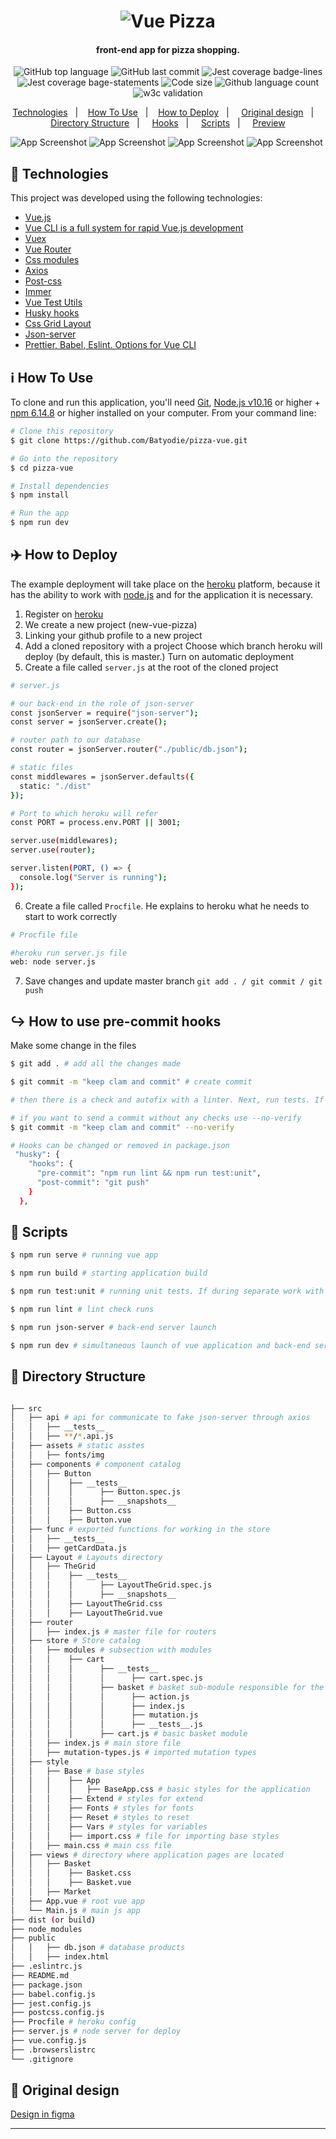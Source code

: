 <h1 align="center">
    <img alt="Vue Pizza" src="https://res.cloudinary.com/pizza-vue/image/upload/v1613116671/vue-pizza-logo_nbnxia.png" />
</h1>

<h4 align="center">
  front-end app for pizza shopping.
</h4>
<p align="center">
  <img alt="GitHub top language" src="https://img.shields.io/github/languages/top/Batyodie/pizza-vue">
  
  <img alt="GitHub last commit" src="https://img.shields.io/github/last-commit/Batyodie/pizza-vue">
  
  <img alt ="Jest coverage badge-lines" src="https://res.cloudinary.com/pizza-vue/image/upload/v1613118114/badge-lines_ldwyxp.svg">
  
  <img alt="Jest coverage bage-statements" src="https://res.cloudinary.com/pizza-vue/image/upload/v1613119606/badge-statements_cysexq.svg">

  <img alt="Code size" src="https://img.shields.io/github/languages/code-size/Batyodie/pizza-vue">

  <img alt="Github language count" src="https://img.shields.io/github/languages/count/Batyodie/pizza-vue">
  
   <img alt="w3c validation" src="https://img.shields.io/w3c-validation/html?targetUrl=https%3A%2F%2Fpizza-vue.herokuapp.com">
  
  
</p>

<p align="center">
  <a href="#rocket-technologies">Technologies</a>&nbsp;&nbsp;&nbsp;|&nbsp;&nbsp;&nbsp;
  <a href="#information_source-how-to-use">How To Use</a>&nbsp;&nbsp;&nbsp;|&nbsp;&nbsp;&nbsp;
  <a href="#airplane-how-to-deploy">How to Deploy</a>&nbsp;&nbsp;&nbsp;|&nbsp;
   &nbsp;&nbsp;
  <a href="#eyes-original-design">Original design</a>&nbsp;&nbsp;&nbsp;|&nbsp;
  &nbsp;&nbsp;
  <a href="#hammer-directory-structure">Directory Structure</a>&nbsp;&nbsp;&nbsp;|&nbsp;
  &nbsp;&nbsp;
  <a href="#arrow_right_hook-Hooks">Hooks</a>&nbsp;&nbsp;&nbsp;|&nbsp;
  &nbsp;&nbsp;
  <a href="#pushpin-scripts">Scripts</a>&nbsp;&nbsp;&nbsp;|&nbsp;
   &nbsp;&nbsp;
  <a href="https://pizza-vue.herokuapp.com/">Preview</a>
</p>

![App Screenshot](https://res.cloudinary.com/pizza-vue/image/upload/v1613117898/vue-pizza-update_w99xbc.png)
![App Screenshot](https://res.cloudinary.com/pizza-vue/image/upload/v1613117897/vue-pizza-basket-update_ygm11n.png)
![App Screenshot](https://res.cloudinary.com/pizza-vue/image/upload/v1613117897/vue-pizza-basket2-update_rnrw1f.png)
![App Screenshot](https://res.cloudinary.com/pizza-vue/image/upload/v1613117897/vue-pizza-mobile_ynp8bm.png)

## :rocket: Technologies

This project was developed using the following technologies:

- [Vue.js](https://vuejs.org/)
- [Vue CLI is a full system for rapid Vue.js development](https://cli.vuejs.org/)
- [Vuex](https://vuex.vuejs.org/)
- [Vue Router](https://router.vuejs.org/ru/)
- [Css modules](https://github.com/css-modules/css-modules)
- [Axios](https://github.com/axios/axios)
- [Post-css](https://postcss.org/)
- [Immer](https://github.com/immerjs/immer)
- [Vue Test Utils](https://vue-test-utils.vuejs.org/)
- [Husky hooks](https://github.com/typicode/husky)
- [Css Grid Layout](https://developer.mozilla.org/en-US/docs/Web/CSS/CSS_Grid_Layout)
- [Json-server](https://github.com/typicode/json-server)
- [Prettier, Babel, Eslint. Options for Vue CLI](https://cli.vuejs.org/core-plugins/babel.html#vue-cli-plugin-babel)

## :information_source: How To Use

To clone and run this application, you'll need [Git](https://git-scm.com), [Node.js v10.16][nodejs] or higher + [npm 6.14.8](https://www.npmjs.com/) or higher installed on your computer. From your command line:

```bash
# Clone this repository
$ git clone https://github.com/Batyodie/pizza-vue.git

# Go into the repository
$ cd pizza-vue

# Install dependencies
$ npm install

# Run the app
$ npm run dev
```

## :airplane: How to Deploy

The example deployment will take place on the [heroku](https://dashboard.heroku.com/) platform, because it has the ability to work with [node.js][nodejs] and for the application it is necessary.

1. Register on [heroku](https://dashboard.heroku.com/)
2. We create a new project (new-vue-pizza)
3. Linking your github profile to a new project
4. Add a cloned repository with a project
   Choose which branch heroku will deploy (by default, this is master.)
   Turn on automatic deployment
5. Create a file called `server.js` at the root of the cloned project

```bash
# server.js

# our back-end in the role of json-server
const jsonServer = require("json-server");
const server = jsonServer.create();

# router path to our database
const router = jsonServer.router("./public/db.json");

# static files
const middlewares = jsonServer.defaults({
  static: "./dist"
});

# Port to which heroku will refer
const PORT = process.env.PORT || 3001;

server.use(middlewares);
server.use(router);

server.listen(PORT, () => {
  console.log("Server is running");
});

```

6. Create a file called `Procfile`. He explains to heroku what he needs to start to work correctly

```bash
# Procfile file

#heroku run server.js file
web: node server.js

```

7. Save changes and update master branch `git add . / git commit / git push`

## :arrow_right_hook: How to use pre-commit hooks

Make some change in the files

```bash
$ git add . # add all the changes made

$ git commit -m "keep clam and commit" # create commit

# then there is a check and autofix with a linter. Next, run tests. If no errors are found, run a post-commit which will push the changes to github

# if you want to send a commit without any checks use --no-verify
$ git commit -m "keep clam and commit" --no-verify

# Hooks can be changed or removed in package.json
 "husky": {
    "hooks": {
      "pre-commit": "npm run lint && npm run test:unit",
      "post-commit": "git push"
    }
  },

```

## :pushpin: Scripts

```bash
$ npm run serve # running vue app

$ npm run build # starting application build

$ npm run test:unit # running unit tests. If during separate work with tests, you will need to keep them on at all times. Add the --watch flag

$ npm run lint # lint check runs

$ npm run json-server # back-end server launch

$ npm run dev # simultaneous launch of vue application and back-end server for convenient work and full-fledged application work

```

## :hammer: Directory Structure

```bash

├── src
│   ├── api # api for communicate to fake json-server through axios
│   │   ├── __tests__
│   │   ├── **/*.api.js
│   ├── assets # static asstes
│   │   ├── fonts/img
│   ├── components # component catalog
│   │   ├── Button
│   │   │    ├── __tests__
│   │   │    │      ├── Button.spec.js
│   │   │    │      ├── __snapshots__
│   │   │    ├── Button.css
│   │   │    ├── Button.vue
│   ├── func # exported functions for working in the store
│   │   ├── __tests__
│   │   ├── getCardData.js
│   ├── Layout # Layouts directory
│   │   ├── TheGrid
│   │   │    ├── __tests__
│   │   │    │      ├── LayoutTheGrid.spec.js
│   │   │    │      ├── __snapshots__
│   │   │    ├── LayoutTheGrid.css
│   │   │    ├── LayoutTheGrid.vue
│   ├── router
│   │   ├── index.js # master file for routers
│   ├── store # Store catalog
│   │   ├── modules # subsection with modules
│   │   │    ├── cart
│   │   │    │      ├── __tests__
│   │   │    │      │      ├── cart.spec.js
│   │   │    │      ├── basket # basket sub-module responsible for the basket   operation on the Basket page
│   │   │    │      │      ├── action.js
│   │   │    │      │      ├── index.js
│   │   │    │      │      ├── mutation.js
│   │   │    │      │      ├── __tests__.js
│   │   │    │      ├── cart.js # basic basket module
│   │   ├── index.js # main store file
│   │   ├── mutation-types.js # imported mutation types
│   ├── style
│   │   ├── Base # base styles
│   │   │    ├── App
│   │   │    │   ├── BaseApp.css # basic styles for the application
│   │   │    ├── Extend # styles for extend
│   │   │    ├── Fonts # styles for fonts
│   │   │    ├── Reset # styles to reset
│   │   │    ├── Vars # styles for variables
│   │   │    ├── import.css # file for importing base styles
│   │   ├── main.css # main css file
│   ├── views # directory where application pages are located
│   │   ├── Basket
│   │   │    ├── Basket.css
│   │   │    ├── Basket.vue
│   │   ├── Market
│   ├── App.vue # root vue app
│   └── Main.js # main js app
├── dist (or build)
├── node_modules
├── public
│   │   ├── db.json # database products
│   │   ├── index.html
├── .eslintrc.js
├── README.md
├── package.json
├── babel.config.js
├── jest.config.js
├── postcss.config.js
├── Procfile # heroku config
├── server.js # node server for deploy
├── vue.config.js
├── .browserslistrc
└── .gitignore

```

## :eyes: Original design

[Design in figma](https://www.figma.com/file/wWUnQwvRDWBfPx1v1pCAfO/React-Pizza?node-id=0%3A1)

---

[nodejs]: https://nodejs.org/
